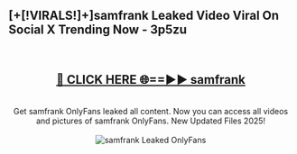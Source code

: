 <h2>[+[!VIRALS!]+]samfrank Leaked Video Viral On Social X Trending Now - 3p5zu</h2>
<br>
<div align="center">
<h2><a href="https://libra.edu.pl?samfrank" rel="nofollow">🔴 CLICK HERE 🌐==►► samfrank</a></h2>
<br>
Get samfrank OnlyFans leaked all content. Now you can access all videos and pictures of samfrank OnlyFans. New Updated Files 2025!
<br>
<br>
<a href="https://libra.edu.pl?samfrank" rel="nofollow" data-target="animated-image.originalLink"><img src="https://i.ibb.co.com/WyWwxjT/player-gif2.gif" alt="samfrank Leaked OnlyFans" style="max-width: 100%; display: inline-block;" data-target="animated-image.originalImage"></a>
</div>
<br>